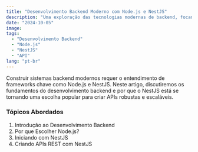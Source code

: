```yaml
---
title: "Desenvolvimento Backend Moderno com Node.js e NestJS"
description: "Uma exploração das tecnologias modernas de backend, focando na construção de APIs escaláveis com Node.js e NestJS."
date: "2024-10-05"
image:
tags:
  - "Desenvolvimento Backend"
  - "Node.js"
  - "NestJS"
  - "API"
lang: "pt-br"
---
```


Construir sistemas backend modernos requer o entendimento de frameworks chave como Node.js e NestJS. Neste artigo, discutiremos os fundamentos do desenvolvimento backend e por que o NestJS está se tornando uma escolha popular para criar APIs robustas e escaláveis.

### Tópicos Abordados

1. Introdução ao Desenvolvimento Backend
2. Por que Escolher Node.js?
3. Iniciando com NestJS
4. Criando APIs REST com NestJS

